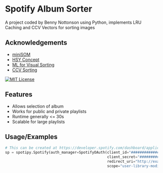 # Spotify Album Sorter 

A project coded by Benny Nottonson using Python, implements LRU Caching and CCV Vectors for sorting images



## Acknowledgements

 - [miniSOM](https://github.com/JustGlowing/minisom/blob/master/minisom.py)
 - [HSY Concept](https://www.alanzucconi.com/2015/09/30/colour-sorting/)
 - [ML for Visual Sorting](https://towardsdatascience.com/machine-learning-to-visually-sort-7349d3660e1)
 - [CCV Sorting](https://github.com/thjsimmons/SortByColor)



[![MIT License](https://img.shields.io/badge/License-MIT-green.svg)](https://choosealicense.com/licenses/mit/)



## Features

- Allows selection of album
- Works for public and private playlists
- Runtime generally <= 30s
- Scalable for large playlists


## Usage/Examples

```python
# This can be created at https://developer.spotify.com/dashboard/applications
sp = spotipy.Spotify(auth_manager=SpotifyOAuth(client_id="########################",
                                               client_secret="#########################",
                                               redirect_uri="http://example.com",
                                               scope="user-library-modify playlist-modify-public ugc-image-upload playlist-modify-private user-library-read"))
```
